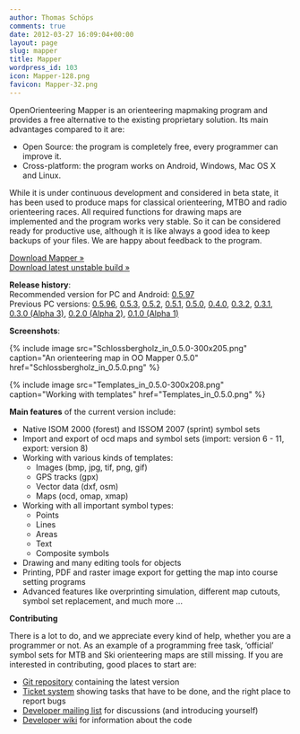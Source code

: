 ```yaml
---
author: Thomas Schöps
comments: true
date: 2012-03-27 16:09:04+00:00
layout: page
slug: mapper
title: Mapper
wordpress_id: 103
icon: Mapper-128.png
favicon: Mapper-32.png
---
```


OpenOrienteering Mapper is an orienteering mapmaking program and provides a free alternative to the existing proprietary solution. Its main advantages compared to it are:
	
  * Open Source: the program is completely free, every programmer can improve it.
  * Cross-platform: the program works on Android, Windows, Mac OS X and Linux.

While it is under continuous development and considered in beta state, it has been used to produce maps for classical orienteering, MTBO and radio orienteering races. All required functions for drawing maps are implemented and the program works very stable. So it can be considered ready for productive use, although it is like always a good idea to keep backups of your files. We are happy about feedback to the program.


<a class="btn btn-primary btn-lg" href="https://github.com/OpenOrienteering/mapper/releases" role="button">Download Mapper &raquo;</a><br />
<a class="btn btn-primary btn-lg" href="/news/2015/mapper-unstable-packages/" role="button">Download latest unstable build &raquo;</a>

**Release history**:<br/>
Recommended version for PC and Android: [0.5.97](https://github.com/OpenOrienteering/mapper/releases/tag/v0.5.97)<br/>
Previous PC versions:
[0.5.96](/news/2014/mapper-0-6-0-beta-release),
[0.5.3](/news/2013/mapper-0-5-3-release-candidate-available),
[0.5.2](/news/2013/ocd-import-up-to-version-11-openorienteering-mapper-release-0-5-2),
[0.5.1](/news/2013/openorienteering-mapper-polished-released-0-5-1),
[0.5.0](/news/2013/the-next-step-openorienteering-mapper-0-5-0),
[0.4.0](/news/2012/openorienteering-mapper-0-4-provides-a-wealth-of-new-features),
[0.3.2](/news/2012/new-openorienteering-mapper-release-for-mac-os-x),
[0.3.1](/news/2012/openorienteering-mapper-alpha-release-0-3-1),
[0.3.0 (Alpha 3)](/news/2012/third-alpha-version-of-openorienteering-mapper),
[0.2.0 (Alpha 2)](/news/2012/second-alpha-version-of-openorienteering-mapper),
[0.1.0 (Alpha 1)](/news/2012/first-alpha-release-of-openorienteering-mapper)


**Screenshots**:

{% include image src="Schlossbergholz_in_0.5.0-300x205.png" caption="An orienteering map in OO Mapper 0.5.0" href="Schlossbergholz_in_0.5.0.png" %}

{% include image src="Templates_in_0.5.0-300x208.png" caption="Working with templates" href="Templates_in_0.5.0.png" %}


**Main features** of the current version include:
	
  * Native ISOM 2000 (forest) and ISSOM 2007 (sprint) symbol sets
  * Import and export of ocd maps and symbol sets (import: version 6 - 11, export: version 8)
  * Working with various kinds of templates:
    * Images (bmp, jpg, tif, png, gif)
    * GPS tracks (gpx)
    * Vector data (dxf, osm)
    * Maps (ocd, omap, xmap)
  * Working with all important symbol types:
    * Points
    * Lines
    * Areas
    * Text
    * Composite symbols
  * Drawing and many editing tools for objects
  * Printing, PDF and raster image export for getting the map into course setting programs
  * Advanced features like overprinting simulation, different map cutouts, symbol set replacement, and much more ...


**Contributing**

There is a lot to do, and we appreciate every kind of help, whether you are a programmer or not. As an example of a programming free task, ‘official’ symbol sets for MTB and Ski orienteering maps are still missing. If you are interested in contributing, good places to start are:
	
  * [Git repository](https://github.com/OpenOrienteering/mapper) containing the latest version
  * [Ticket system](https://github.com/OpenOrienteering/mapper/issues) showing tasks that have to be done, and the right place to report bugs
  * [Developer mailing list](https://lists.sourceforge.net/lists/listinfo/oorienteering-devel) for discussions (and introducing yourself)
  * [Developer wiki](https://github.com/OpenOrienteering/mapper/wiki) for information about the code


